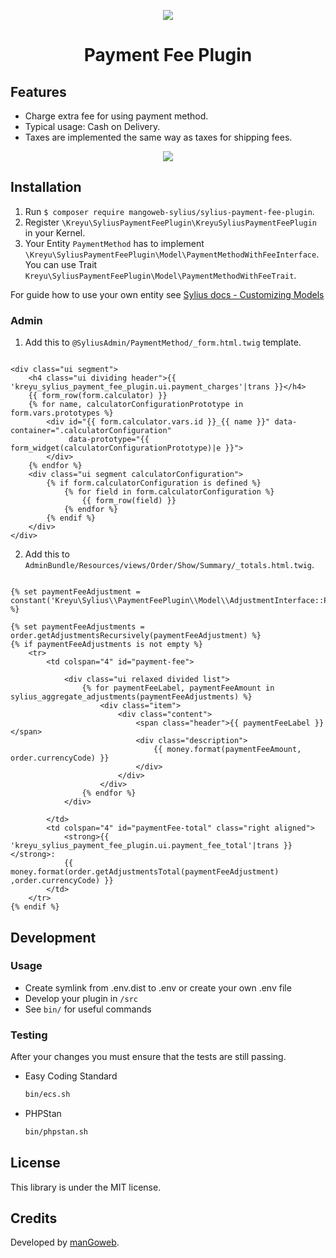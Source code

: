 <p align="center">
    <a href="https://www.mangoweb.cz/en/" target="_blank">
        <img src="https://avatars0.githubusercontent.com/u/38423357?s=200&v=4"/>
    </a>
</p>
<h1 align="center">Payment Fee Plugin</h1>

## Features

* Charge extra fee for using payment method.
* Typical usage: Cash on Delivery.
* Taxes are implemented the same way as taxes for shipping fees.

<p align="center">
	<img src="https://raw.githubusercontent.com/mangoweb-sylius/SyliusPaymentFeePlugin/master/doc/admin.png"/>
</p>

## Installation

1. Run `$ composer require mangoweb-sylius/sylius-payment-fee-plugin`.
2. Register `\Kreyu\SyliusPaymentFeePlugin\KreyuSyliusPaymentFeePlugin` in your Kernel.
3. Your Entity `PaymentMethod` has to implement `\Kreyu\SyliusPaymentFeePlugin\Model\PaymentMethodWithFeeInterface`. You can use Trait `Kreyu\SyliusPaymentFeePlugin\Model\PaymentMethodWithFeeTrait`. 

For guide how to use your own entity see [Sylius docs - Customizing Models](https://docs.sylius.com/en/1.3/customization/model.html)

### Admin

1. Add this to `@SyliusAdmin/PaymentMethod/_form.html.twig` template.

```twig

<div class="ui segment">
	<h4 class="ui dividing header">{{ 'kreyu_sylius_payment_fee_plugin.ui.payment_charges'|trans }}</h4>
	{{ form_row(form.calculator) }}
	{% for name, calculatorConfigurationPrototype in form.vars.prototypes %}
		<div id="{{ form.calculator.vars.id }}_{{ name }}" data-container=".calculatorConfiguration"
			 data-prototype="{{ form_widget(calculatorConfigurationPrototype)|e }}">
		</div>
	{% endfor %}
	<div class="ui segment calculatorConfiguration">
		{% if form.calculatorConfiguration is defined %}
			{% for field in form.calculatorConfiguration %}
				{{ form_row(field) }}
			{% endfor %}
		{% endif %}
	</div>
</div>
```

2. Add this to `AdminBundle/Resources/views/Order/Show/Summary/_totals.html.twig`.

```twig

{% set paymentFeeAdjustment = constant('Kreyu\Sylius\\PaymentFeePlugin\\Model\\AdjustmentInterface::PAYMENT_ADJUSTMENT') %}

{% set paymentFeeAdjustments = order.getAdjustmentsRecursively(paymentFeeAdjustment) %}
{% if paymentFeeAdjustments is not empty %}
	<tr>
		<td colspan="4" id="payment-fee">

			<div class="ui relaxed divided list">
				{% for paymentFeeLabel, paymentFeeAmount in sylius_aggregate_adjustments(paymentFeeAdjustments) %}
					<div class="item">
						<div class="content">
							<span class="header">{{ paymentFeeLabel }}</span>
							<div class="description">
								{{ money.format(paymentFeeAmount, order.currencyCode) }}
							</div>
						</div>
					</div>
				{% endfor %}
			</div>

		</td>
		<td colspan="4" id="paymentFee-total" class="right aligned">
			<strong>{{ 'kreyu_sylius_payment_fee_plugin.ui.payment_fee_total'|trans }}</strong>:
			{{ money.format(order.getAdjustmentsTotal(paymentFeeAdjustment) ,order.currencyCode) }}
		</td>
	</tr>
{% endif %}
```

## Development

### Usage

- Create symlink from .env.dist to .env or create your own .env file
- Develop your plugin in `/src`
- See `bin/` for useful commands

### Testing

After your changes you must ensure that the tests are still passing.
* Easy Coding Standard
  ```bash
  bin/ecs.sh
  ```
* PHPStan
  ```bash
  bin/phpstan.sh
  ```
License
-------
This library is under the MIT license.

Credits
-------
Developed by [manGoweb](https://www.mangoweb.eu/).

